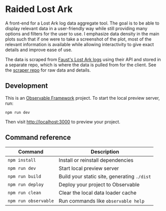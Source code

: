 # Raided Lost Ark

A front-end for a Lost Ark log data aggregate tool. The goal is to be able to
display relevant data in a user-friendly way while still providing many options
and filters for the user to use. I emphasize data density in the main plots such
that if one were to take a screenshot of the plot, most of the relevant
information is available while allowing interactivity to give exact details and
improve ease of use.

The data is scraped from [Faust's Lost Ark logs](https://logs.fau.dev/logs)
using their API and stored in a separate repo, which is where the data is pulled
from for the client. See the
[scraper repo](https://github.com/evilandrex/raided-loa-scraper) for raw data
and details.

## Development

This is an [Observable Framework](https://observablehq.com/framework) project.
To start the local preview server, run:

```
npm run dev
```

Then visit <http://localhost:3000> to preview your project.

## Command reference

| Command              | Description                                 |
| -------------------- | ------------------------------------------- |
| `npm install`        | Install or reinstall dependencies           |
| `npm run dev`        | Start local preview server                  |
| `npm run build`      | Build your static site, generating `./dist` |
| `npm run deploy`     | Deploy your project to Observable           |
| `npm run clean`      | Clear the local data loader cache           |
| `npm run observable` | Run commands like `observable help`         |
